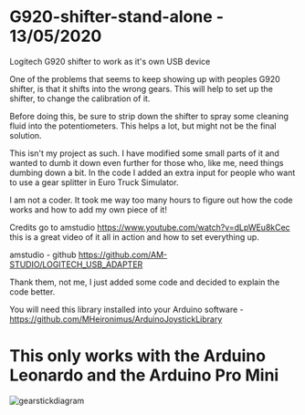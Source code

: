 # G920-shifter-stand-alone - 13/05/2020
Logitech G920 shifter to work as it's own USB device

One of the problems that seems to keep showing up with peoples G920 shifter, is that it shifts into the wrong gears. This will help to set up the shifter, to change the calibration of it.

Before doing this, be sure to strip down the shifter to spray some cleaning fluid into the potentiometers. This helps a lot, but might not be the final solution.

This isn't my project as such. I have modified some small parts of it and wanted to dumb it down even further for those who, like me, need things dumbing down a bit. In the code I added an extra input for people who want to use a gear splitter in Euro Truck Simulator.

I am not a coder. It took me way too many hours to figure out how the code works and how to add my own piece of it!

Credits go to amstudio
https://www.youtube.com/watch?v=dLpWEu8kCec 
this is a great video of it all in action and how to set everything up. 

amstudio - github https://github.com/AM-STUDIO/LOGITECH_USB_ADAPTER

Thank them, not me, I just added some code and decided to explain the code better.

You will need this library installed into your Arduino software - https://github.com/MHeironimus/ArduinoJoystickLibrary

# This only works with the Arduino Leonardo and the Arduino Pro Mini

![gearstickdiagram](https://user-images.githubusercontent.com/65309612/81860694-01a14780-955f-11ea-93c1-67e7dec296e0.JPG)

